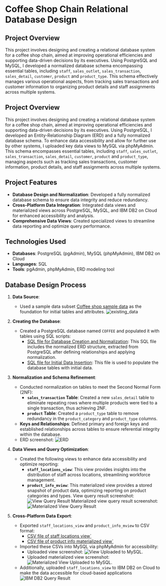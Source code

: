 # Coffee Shop Chain Relational Database Design

## Project Overview
This project involves designing and creating a relational database system for a coffee shop chain, aimed at improving operational efficiencies and supporting data-driven decisions by its executives. Using PostgreSQL and MySQL, I developed a normalized database schema encompassing essential tables, including `staff`, `sales_outlet`, `sales_transaction`, `sales_detail`, `customer`, `product` and `product_type`. This schema effectively manages various operational aspects, from tracking sales transactions and customer information to organizing product details and staff assignments across multiple systems.
## Project Overview
This project involves designing and creating a relational database system for a coffee shop chain, aimed at improving operational efficiencies and supporting data-driven decisions by its executives. Using PostgreSQL, I developed an Entity-Relationship Diagram (ERD) and a fully normalized database schema. To enhance data accessibility and allow for further use by other systems, I uploaded key data views to MySQL via phpMyAdmin. This schema encompasses essential tables, including `staff`, `sales_outlet`, `sales_transaction`, `sales_detail`, `customer`, `product` and `product_type`, managing aspects such as tracking sales transactions, customer information, product details, and staff assignments across multiple systems.

## Project Features
- **Database Design and Normalization**: Developed a fully normalized database schema to ensure data integrity and reduce redundancy.
- **Cross-Platform Data Integration**: Integrated data views and materialized views across PostgreSQL, MySQL, and IBM DB2 on Cloud for enhanced accessibility and analysis.
- **Comprehensive Data Views**: Created specialized views to streamline data reporting and optimize query performance.

## Technologies Used
- **Databases**: PostgreSQL (pgAdmin), MySQL (phpMyAdmin), IBM DB2 on Cloud
- **Languages**: SQL
- **Tools**: pgAdmin, phpMyAdmin, ERD modeling tool

## Database Design Process

1. **Data Source**: 
   - Used a sample data subset [Coffee shop sample data](https://community.ibm.com/community/user/businessanalytics/blogs/steven-macko/2019/07/12/beanie-coffee-1113?utm_source=Exinfluencer&utm_content=000026UJ&utm_id=NA-SkillsNetwork-Channel-SkillsNetworkCoursesIBMDB0110ENSkillsNetwork24601058-2021-01-01&utm_medium=Exinfluencer&utm_term=10006555) as the foundation for initial tables and attributes.
     ![existing_data](https://github.com/user-attachments/assets/a09cda30-e06a-4f91-aba3-14f1f22c3c0a)

2. **Creating the Database**: 
   - Created a PostgreSQL database named `COFFEE` and populated it with tables using SQL scripts:
      - [SQL file for Database Creation and Normalization](https://github.com/user-attachments/files/17575208/GeneratedScript.zip): This SQL file includes the normalized ERD structure, extracted from PostgreSQL after defining relationships and applying normalization.
      - [SQL file for Initial Data Insertion](https://github.com/user-attachments/files/17575241/CoffeeData.zip): This file is used to populate the database tables with initial data.

3. **Normalization and Schema Refinement**:
   - Conducted normalization on tables to meet the Second Normal Form (2NF):
     - **`sales_transaction` Table**: Created a new `sales_detail` table to eliminate repeating rows where multiple products were tied to a single transaction, thus achieving 2NF.
     - **`product` Table**: Created a `product_type` table to remove redundancy in the `product_category` and `product_type` columns.
   - **Keys and Relationships**: Defined primary and foreign keys and established relationships across tables to ensure referential integrity within the database.
   - ERD screenshot: ![ERD](https://github.com/user-attachments/assets/ae908188-4e8d-4c63-8e5a-36df067c2edc)

4. **Data Views and Query Optimization**:
   - Created the following views to enhance data accessibility and optimize reporting:
     - **`staff_locations_view`**: This view provides insights into the distribution of staff across locations, streamlining workforce management.
     - **`product_info_mview`**: This materialized view provides a stored snapshot of product data, optimizing reporting on product categories and types.
       View query result screenshot: ![View Query Result](https://github.com/user-attachments/assets/b2d7cd6d-fc5e-416b-ba8d-8995a10695d9)
       Materialized view query result screenshot: ![Materialized View Query Result](https://github.com/user-attachments/assets/92802093-0a1d-4023-b481-b8efe0683782)

5. **Cross-Platform Data Export**:
   - Exported `staff_locations_view` and `product_info_mview` to CSV format:
      - [CSV file of staff locations view`](https://github.com/user-attachments/files/17575398/staff_locations_view.csv)
      - [CSV file of product info materialized view`](https://github.com/user-attachments/files/17575400/product_info_m-view.csv)
   - Imported these CSVs into MySQL via phpMyAdmin for accessibility:
      - Uploaded view screenshot: ![View Uploaded to MySQL](https://github.com/user-attachments/assets/1c87a1ed-6d49-46e1-9239-d28ff02b4365).
      - Uploaded materialized view screenshot: ![Materialized View Uploaded to MySQL](https://github.com/user-attachments/assets/833ca26d-c837-476f-87e1-c1bed2fbbcb9).
   - Additionally, uploaded `staff_locations_view` to IBM DB2 on Cloud to make the data accessible for cloud-based applications ![IBM DB2 Query Result](https://github.com/user-attachments/assets/d522b0ef-a650-4228-8d40-8c5a8f87602a)
